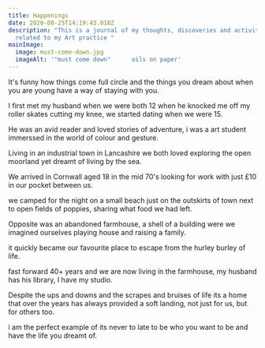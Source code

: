 ```yaml
---
title: Happenings
date: 2020-08-25T14:19:43.018Z
description: "This is a journal of my thoughts, discoveries and activities
  related to my Art practice "
mainImage:
  image: must-come-down.jpg
  imageAlt: '"must come down"      oils on paper'
---
```

It's funny how things come full circle and the things you dream about when you are young have a way of staying with you.

I first met my husband when we were both 12 when he knocked me off my roller skates cutting my knee, we started dating when we were 15.

He was an avid reader and loved stories of adventure, i was a art student immerssed in the world of colour and gesture.

Living in an industrial town in Lancashire we both loved exploring the open moorland yet dreamt of living by the sea.

We arrived in Cornwall aged 18 in the mid 70's looking for work with just £10 in our pocket between us.

we camped for the night on a small beach just on the outskirts of town next to open fields of poppies, sharing what food we had left.

Opposite was an abandoned farmhouse, a shell of a building were we imagined ourselves playing house and raising a family.

it quickly became our favourite place to escape from the hurley burley of life.

fast forward 40+ years and we are now living in the farmhouse, my husband has his library, I have my studio.

Despite the ups and downs and the scrapes and bruises of life its a home that over the years has always provided a soft landing, not just for us, but for others too.

i am the perfect example of its never to late to be who you want to be and have the life you dreamt of.